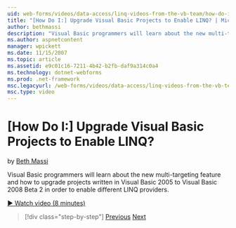 ```yaml
---
uid: web-forms/videos/data-access/linq-videos-from-the-vb-team/how-do-i-upgrade-visual-basic-projects-to-enable-linq
title: "[How Do I:] Upgrade Visual Basic Projects to Enable LINQ? | Microsoft Docs"
author: bethmassi
description: "Visual Basic programmers will learn about the new multi-targeting feature and how to upgrade projects written in Visual Basic 2005 to Visual Basic 2008 Beta..."
ms.author: aspnetcontent
manager: wpickett
ms.date: 11/15/2007
ms.topic: article
ms.assetid: e9c01c16-7211-4b42-b2fb-daf9a314c0a4
ms.technology: dotnet-webforms
ms.prod: .net-framework
msc.legacyurl: /web-forms/videos/data-access/linq-videos-from-the-vb-team/how-do-i-upgrade-visual-basic-projects-to-enable-linq
msc.type: video
---
```

[How Do I:] Upgrade Visual Basic Projects to Enable LINQ?
====================
by [Beth Massi](https://github.com/bethmassi)

Visual Basic programmers will learn about the new multi-targeting feature and how to upgrade projects written in Visual Basic 2005 to Visual Basic 2008 Beta 2 in order to enable different LINQ providers.

[&#9654; Watch video (8 minutes)](https://channel9.msdn.com/Blogs/ASP-NET-Site-Videos/how-do-i-upgrade-visual-basic-projects-to-enable-linq)

>[!div class="step-by-step"]
[Previous](how-do-i-perform-group-and-aggregate-queries.md)
[Next](how-do-i-get-started-with-linq-to-xml.md)